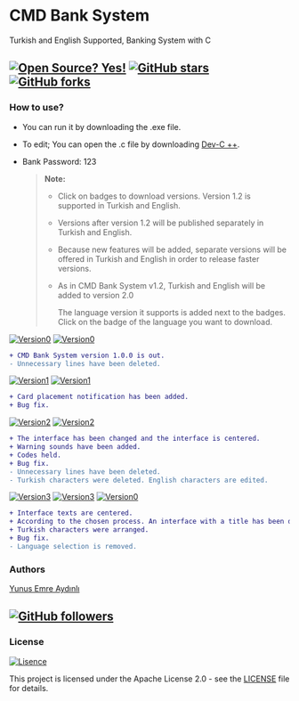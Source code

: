 # CMD Bank System
Turkish and English Supported, Banking System with C
## [![Open Source? Yes!](https://badgen.net/badge/Open%20Source%20%3F/Yes%21/blue?icon=github)](https://github.com/yunusemreaydinli/CMD_Bank_System/) [![GitHub stars](https://img.shields.io/github/stars/yunusemreaydinli/CMD_Bank_System.svg?style=social&label=Star&maxAge=2592000)](https://GitHub.com/yunusemreaydinli/CMD_Bank_System/stargazers/) [![GitHub forks](https://img.shields.io/github/forks/yunusemreaydinli/CMD_Bank_System.svg?style=social&label=Fork&maxAge=2592000)](https://GitHub.com/yunusemreaydinli/CMD_Bank_System/network/)


### How to use?

* You can run it by downloading the .exe file.
* To edit; You can open the .c file by downloading [Dev-C ++](https://www.bloodshed.net/). 
* Bank Password: 123

  > **Note:**
  >
  > * Click on badges to download versions. Version 1.2 is supported in Turkish and English.
  > * Versions after version 1.2 will be published separately in Turkish and English.
  > * Because new features will be added, separate versions will be offered in Turkish and English in order to release faster versions.
  > * As in CMD Bank System v1.2, Turkish and English will be added to version 2.0
  >
  >   The language version it supports is added next to the badges. Click on the badge of the language you want to download.

[![Version0](https://img.shields.io/badge/Version-1.0-green.svg?style=flat-square)](https://github.com/yunusemreaydinli/CMD_Bank_System/releases/tag/v1.0) [![Version0](https://img.shields.io/badge/Support-TR--EN-important.svg?style=flat-square)](https://github.com/yunusemreaydinli/CMD_Bank_System/releases/tag/v1.0)

```diff
+ CMD Bank System version 1.0.0 is out.
- Unnecessary lines have been deleted.
```

[![Version1](https://img.shields.io/badge/Version-1.1-green.svg?style=flat-square)](https://github.com/yunusemreaydinli/CMD_Bank_System/releases/tag/v1.1) [![Version1](https://img.shields.io/badge/Support-TR--EN-important.svg?style=flat-square)](https://github.com/yunusemreaydinli/CMD_Bank_System/releases/tag/v1.1)

```diff
+ Card placement notification has been added.
+ Bug fix.
```

[![Version2](https://img.shields.io/badge/Version-1.2-green.svg?style=flat-square)](https://github.com/yunusemreaydinli/CMD_Bank_System/releases/tag/v1.2) [![Version2](https://img.shields.io/badge/Support-TR--EN-important.svg?style=flat-square)](https://github.com/yunusemreaydinli/CMD_Bank_System/releases/tag/v1.2)

```diff
+ The interface has been changed and the interface is centered.
+ Warning sounds have been added.
+ Codes held.
+ Bug fix.
- Unnecessary lines have been deleted.
- Turkish characters were deleted. English characters are edited.
```

[![Version3](https://img.shields.io/badge/Version-1.3-green.svg?style=flat-square)](./) [![Version3](https://img.shields.io/badge/Support-TR-red.svg?style=flat-square)](https://github.com/yunusemreaydinli/CMD_Bank_System/releases/tag/v1.3TR) [![Version0](https://img.shields.io/badge/Support-EN-blue.svg?style=flat-square)](https://github.com/yunusemreaydinli/CMD_Bank_System/releases/tag/v1.3EN)

```diff
+ Interface texts are centered.
+ According to the chosen process. An interface with a title has been designed.
+ Turkish characters were arranged.
+ Bug fix.
- Language selection is removed.
```

### Authors

[Yunus Emre Aydınlı](https://github.com/yunusemreaydinli/)

## [![GitHub followers](https://img.shields.io/github/followers/yunusemreaydinli.svg?style=social&label=Follow&maxAge=2592000)](https://github.com/yunusemreaydinli?tab=followers)

### License

[![Lisence](https://img.shields.io/hexpm/l/apa?label=License)](https://github.com/yunusemreaydinli/CMD_Bank_System/blob/master/LICENSE)

This project is licensed under the Apache License 2.0 - see the [LICENSE](https://github.com/yunusemreaydinli/CMD_Bank_System/blob/master/LICENSE) file for details.
